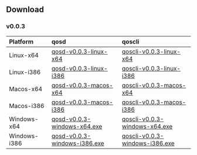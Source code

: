 
## Download


### v0.0.3

|Platform| qosd | qoscli     |
|:--|:----| :-------|
|Linux-x64|[qosd-v0.0.3-linux-x64](http://aoe-qos.oss-cn-beijing.aliyuncs.com/public/qos-testnet/v0.0.3/qosd-v0.0.3-linux-x64)|[qoscli-v0.0.3-linux-x64](http://aoe-qos.oss-cn-beijing.aliyuncs.com/public/qos-testnet/v0.0.3/qoscli-v0.0.3-linux-x64)|
|Linux-i386|[qosd-v0.0.3-linux-i386](http://aoe-qos.oss-cn-beijing.aliyuncs.com/public/qos-testnet/v0.0.3/qosd-v0.0.3-linux-i386)|[qoscli-v0.0.3-linux-i386](http://aoe-qos.oss-cn-beijing.aliyuncs.com/public/qos-testnet/v0.0.3/qoscli-v0.0.3-linux-i386)|
|Macos-x64|[qosd-v0.0.3-macos-x64](http://aoe-qos.oss-cn-beijing.aliyuncs.com/public/qos-testnet/v0.0.3/qosd-v0.0.3-macos-x64)|[qoscli-v0.0.3-macos-x64](http://aoe-qos.oss-cn-beijing.aliyuncs.com/public/qos-testnet/v0.0.3/qoscli-v0.0.3-macos-x64)|
|Macos-i386|[qosd-v0.0.3-macos-i386](http://aoe-qos.oss-cn-beijing.aliyuncs.com/public/qos-testnet/v0.0.3/qosd-v0.0.3-macos-i386)|[qoscli-v0.0.3-macos-i386](http://aoe-qos.oss-cn-beijing.aliyuncs.com/public/qos-testnet/v0.0.3/qoscli-v0.0.3-macos-i386)|
|Windows-x64|[qosd-v0.0.3-windows-x64.exe](http://aoe-qos.oss-cn-beijing.aliyuncs.com/public/qos-testnet/v0.0.3/qosd-v0.0.3-windows-x64.exe)|[qoscli-v0.0.3-windows-x64.exe](http://aoe-qos.oss-cn-beijing.aliyuncs.com/public/qos-testnet/v0.0.3/qoscli-v0.0.3-windows-x64.exe)|
|Windows-i386|[qosd-v0.0.3-windows-i386.exe](http://aoe-qos.oss-cn-beijing.aliyuncs.com/public/qos-testnet/v0.0.3/qosd-v0.0.3-windows-i386.exe)|[qoscli-v0.0.3-windows-i386.exe](http://aoe-qos.oss-cn-beijing.aliyuncs.com/public/qos-testnet/v0.0.3/qoscli-v0.0.3-windows-i386.exe)|
